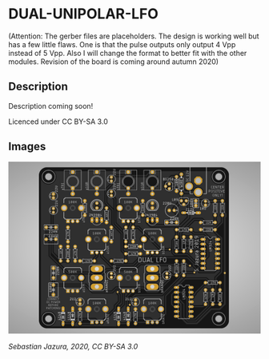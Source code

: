 # DUAL-UNIPOLAR-LFO

(Attention: The gerber files are placeholders. The design is working well but has a few little flaws. One is that the pulse outputs only output 4 Vpp instead of 5 Vpp. Also I will change the format to better fit with the other modules. Revision of the board is coming around autumn 2020)

## Description
Description coming soon!

Licenced under CC BY-SA 3.0

## Images

![BOARD](https://raw.githubusercontent.com/diysynth/DUAL-UNIPOLAR-LFO/master/BOARD/lfo.jpg)

*Sebastian Jazura, 2020, CC BY-SA 3.0*
